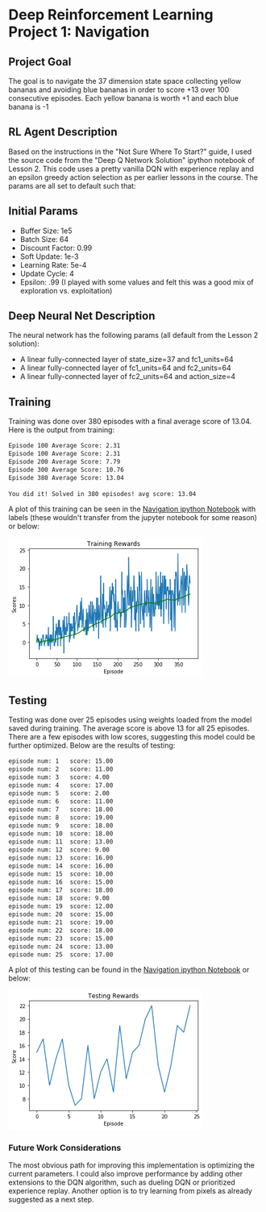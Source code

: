 # Deep Reinforcement Learning Project 1: Navigation

## Project Goal
The goal is to navigate the 37 dimension state space collecting yellow bananas and avoiding blue bananas in order to score +13 over 100 consecutive episodes. Each yellow banana is worth +1 and each blue banana is -1

## RL Agent Description
Based on the instructions in the "Not Sure Where To Start?" guide, I used the source code from the "Deep Q Network Solution" ipython notebook of Lesson 2. This code uses a pretty vanilla DQN with experience replay and an epsilon greedy action selection as per earlier lessons in the course. The params are all set to default such that:

## Initial Params

- Buffer Size: 1e5
- Batch Size: 64
- Discount Factor: 0.99
- Soft Update: 1e-3
- Learning Rate: 5e-4
- Update Cycle: 4
- Epsilon: .99 (I played with some values and felt this was a good mix of exploration vs. exploitation)

## Deep Neural Net Description

The neural network has the following params (all default from the Lesson 2 solution):
- A linear fully-connected layer of state_size=37 and fc1_units=64
- A linear fully-connected layer of fc1_units=64 and fc2_units=64
- A linear fully-connected layer of fc2_units=64 and action_size=4

## Training
Training was done over 380 episodes with a final average score of 13.04. Here is the output from training:
```
Episode 100	Average Score: 2.31
Episode 100	Average Score: 2.31
Episode 200	Average Score: 7.79
Episode 300	Average Score: 10.76
Episode 380	Average Score: 13.04 

You did it! Solved in 380 episodes!	avg score: 13.04
```
A plot of this training can be seen in the [Navigation ipython Notebook](Navigation.ipynb) with labels (these wouldn't transfer from the jupyter notebook for some reason) or below:

![here](training_rewards.png)

## Testing
Testing was done over 25 episodes using weights loaded from the model saved during training. The average score is above 13 for all 25 episodes. There are a few episodes with low scores, suggesting this model could be further optimized. Below are the results of testing:
```
episode num: 1	 score: 15.00
episode num: 2	 score: 11.00
episode num: 3	 score: 4.00
episode num: 4	 score: 17.00
episode num: 5	 score: 2.00
episode num: 6	 score: 11.00
episode num: 7	 score: 18.00
episode num: 8	 score: 19.00
episode num: 9	 score: 18.00
episode num: 10	 score: 18.00
episode num: 11	 score: 13.00
episode num: 12	 score: 9.00
episode num: 13	 score: 16.00
episode num: 14	 score: 16.00
episode num: 15	 score: 10.00
episode num: 16	 score: 15.00
episode num: 17	 score: 18.00
episode num: 18	 score: 9.00
episode num: 19	 score: 12.00
episode num: 20	 score: 15.00
episode num: 21	 score: 19.00
episode num: 22	 score: 18.00
episode num: 23	 score: 15.00
episode num: 24	 score: 13.00
episode num: 25	 score: 17.00
```
A plot of this testing can be found in the [Navigation ipython Notebook](Navigation.ipynb) or below:

![here](dqn_testing_rewards.png)

### Future Work Considerations
The most obvious path for improving this implementation is optimizing the current parameters. I could also improve performance by adding other extensions to the DQN algorithm, such as dueling DQN or prioritized experience replay. Another option is to try learning from pixels as already suggested as a next step.
